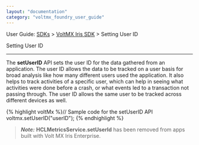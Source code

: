 ```yaml
---
layout: "documentation"
category: "voltmx_foundry_user_guide"
---
```

                             

User Guide: [SDKs](../Foundry_SDKs.html) > [VoltMX Iris SDK](Installing_VoltMXJS_SDK.html) > Setting User ID

Setting User ID  

------------------

The **setUserID** API sets the user ID for the data gathered from an application. The user ID allows the data to be tracked on a user basis for broad analysis like how many different users used the application. It also helps to track activities of a specific user, which can help in seeing what activities were done before a crash, or what events led to a transaction not passing through. The user ID allows the same user to be tracked across different devices as well.

{% highlight voltMx %}// Sample code for the setUserID API
voltmx.setUserID("userID");
{% endhighlight %}

> **_Note:_** **HCLMetricsService.setUserId** has been removed from apps built with Volt MX Iris Enterprise.
